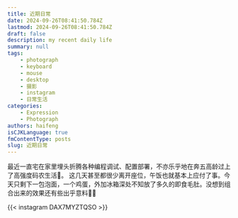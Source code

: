 ```yaml
---
title: 近期日常
date: 2024-09-26T08:41:50.784Z
lastmod: 2024-09-26T08:41:50.784Z
draft: false
description: my recent daily life
summary: null
tags:
    - photograph
    - keyboard
    - mouse
    - desktop
    - 摄影
    - instagram
    - 日常生活
categories:
    - Expression
    - Photograph
authors: haifeng
isCJKLanguage: true
fmContentType: posts
slug: 近期日常
---
```


最近一直宅在家里埋头折腾各种编程调试、配置部署，不亦乐乎地在奔五高龄过上了高强度码农生活:disguised_face:。
这几天甚至都很少离开座位，午饭也就基本上应付了事。今天只剩下一包泡面，一个鸡蛋，外加冰箱深处不知放了多久的即食毛肚。没想到组合出来的效果还有些出乎意料:ramen::yum:

{{< instagram DAX7MYZTQSO >}}
